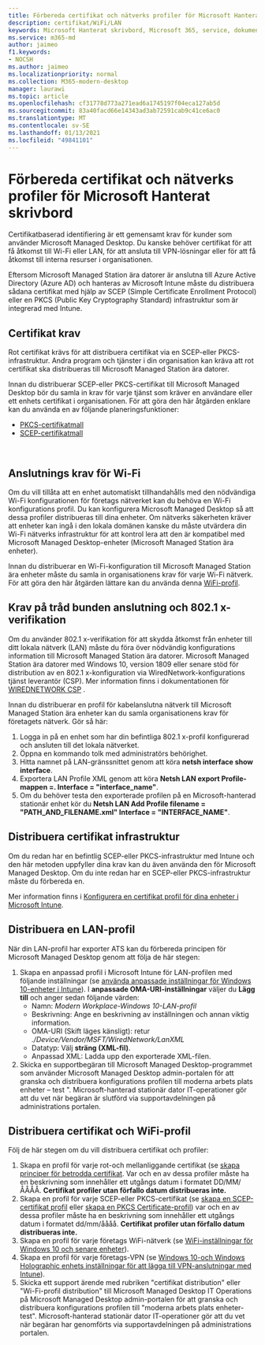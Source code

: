 ```yaml
---
title: Förbereda certifikat och nätverks profiler för Microsoft Hanterat skrivbord
description: certifikat/WiFi/LAN
keywords: Microsoft Hanterat skrivbord, Microsoft 365, service, dokumentation
ms.service: m365-md
author: jaimeo
f1.keywords:
- NOCSH
ms.author: jaimeo
ms.localizationpriority: normal
ms.collection: M365-modern-desktop
manager: laurawi
ms.topic: article
ms.openlocfilehash: cf31778d773a271ead6a1745197f04eca127ab5d
ms.sourcegitcommit: 83a40facd66e14343ad3ab72591cab9c41ce6ac0
ms.translationtype: MT
ms.contentlocale: sv-SE
ms.lasthandoff: 01/13/2021
ms.locfileid: "49841101"
---
```

# <a name="prepare-certificates-and-network-profiles-for-microsoft-managed-desktop"></a>Förbereda certifikat och nätverks profiler för Microsoft Hanterat skrivbord  
 
Certifikatbaserad identifiering är ett gemensamt krav för kunder som använder Microsoft Managed Desktop. Du kanske behöver certifikat för att få åtkomst till Wi-Fi eller LAN, för att ansluta till VPN-lösningar eller för att få åtkomst till interna resurser i organisationen.   
 
Eftersom Microsoft Managed Station ära datorer är anslutna till Azure Active Directory (Azure AD) och hanteras av Microsoft Intune måste du distribuera sådana certifikat med hjälp av SCEP (Simple Certificate Enrollment Protocol) eller en PKCS (Public Key Cryptography Standard) infrastruktur som är integrerad med Intune.    
 
## <a name="certificate-requirements"></a>Certifikat krav 
 
Rot certifikat krävs för att distribuera certifikat via en SCEP-eller PKCS-infrastruktur. Andra program och tjänster i din organisation kan kräva att rot certifikat ska distribueras till Microsoft Managed Station ära datorer.    
 
Innan du distribuerar SCEP-eller PKCS-certifikat till Microsoft Managed Desktop bör du samla in krav för varje tjänst som kräver en användare eller ett enhets certifikat i organisationen. För att göra den här åtgärden enklare kan du använda en av följande planeringsfunktioner:  
 
- [PKCS-certifikatmall](https://github.com/MicrosoftDocs/microsoft-365-docs/raw/public/microsoft-365/managed-desktop/get-ready/downloads/PKCS-certificate-template.xlsx) 
- [SCEP-certifikatmall](https://github.com/MicrosoftDocs/microsoft-365-docs/raw/public/microsoft-365/managed-desktop/get-ready/downloads/SCEP-certificate-template.xlsx)

  
## <a name="wi-fi-connectivity-requirements"></a>Anslutnings krav för Wi-Fi

Om du vill tillåta att en enhet automatiskt tillhandahålls med den nödvändiga Wi-Fi konfigurationen för företags nätverket kan du behöva en Wi-Fi konfigurations profil. Du kan konfigurera Microsoft Managed Desktop så att dessa profiler distribueras till dina enheter. Om nätverks säkerheten kräver att enheter kan ingå i den lokala domänen kanske du måste utvärdera din Wi-Fi nätverks infrastruktur för att kontrol lera att den är kompatibel med Microsoft Managed Desktop-enheter (Microsoft Managed Station ära enheter). 
 
Innan du distribuerar en Wi-Fi-konfiguration till Microsoft Managed Station ära enheter måste du samla in organisationens krav för varje Wi-Fi nätverk. För att göra den här åtgärden lättare kan du använda denna [WiFi-profil](https://github.com/MicrosoftDocs/microsoft-365-docs/raw/public/microsoft-365/managed-desktop/get-ready/downloads/WiFi-profile-template.xlsx).
 
 
## <a name="wired-connectivity-requirements-and-8021x-authentication"></a>Krav på tråd bunden anslutning och 802.1 x-verifikation 
 
Om du använder 802.1 x-verifikation för att skydda åtkomst från enheter till ditt lokala nätverk (LAN) måste du föra över nödvändig konfigurations information till Microsoft Managed Station ära datorer. Microsoft Managed Station ära datorer med Windows 10, version 1809 eller senare stöd för distribution av en 802.1 x-konfiguration via WiredNetwork-konfigurations tjänst leverantör (CSP). Mer information finns i dokumentationen för [WIREDNETWORK CSP](https://docs.microsoft.com/windows/client-management/mdm/wirednetwork-csp) . 
 
Innan du distribuerar en profil för kabelanslutna nätverk till Microsoft Managed Station ära enheter kan du samla organisationens krav för företagets nätverk. Gör så här: 
 
 
1. Logga in på en enhet som har din befintliga 802.1 x-profil konfigurerad och ansluten till det lokala nätverket.  
2. Öppna en kommando tolk med administratörs behörighet. 
3. Hitta namnet på LAN-gränssnittet genom att köra **netsh interface show interface**. 
4. Exportera LAN Profile XML genom att köra **Netsh LAN export Profile-mappen =.  Interface = "interface_name"**. 
5. Om du behöver testa den exporterade profilen på en Microsoft-hanterad stationär enhet kör du **Netsh LAN Add Profile filename = "PATH_AND_FILENAME.xml" Interface = "INTERFACE_NAME"**. 
 
 
## <a name="deploy-certificate-infrastructure"></a>Distribuera certifikat infrastruktur  
 
Om du redan har en befintlig SCEP-eller PKCS-infrastruktur med Intune och den här metoden uppfyller dina krav kan du även använda den för Microsoft Managed Desktop. Om du inte redan har en SCEP-eller PKCS-infrastruktur måste du förbereda en.  
 
Mer information finns i [Konfigurera en certifikat profil för dina enheter i Microsoft Intune](https://docs.microsoft.com/intune/certificates-configure). 
 
 
 
## <a name="deploy-a-lan-profile"></a>Distribuera en LAN-profil 
 
När din LAN-profil har exporter ATS kan du förbereda principen för Microsoft Managed Desktop genom att följa de här stegen:   
 
1. Skapa en anpassad profil i Microsoft Intune för LAN-profilen med följande inställningar (se [använda anpassade inställningar för Windows 10-enheter i Intune](https://docs.microsoft.com/intune/custom-settings-windows-10)). I **anpassade OMA-URI-inställningar** väljer du **Lägg till** och anger sedan följande värden: 
    - Namn: *Modern Workplace-Windows 10-LAN-profil* 
    - Beskrivning: Ange en beskrivning av inställningen och annan viktig information. 
    - OMA-URI (Skift läges känsligt): retur *./Device/Vendor/MSFT/WiredNetwork/LanXML*
    - Datatyp: Välj **sträng (XML-fil)**. 
    - Anpassad XML: Ladda upp den exporterade XML-filen.
2. Skicka en supportbegäran till Microsoft Managed Desktop-programmet som använder Microsoft Managed Desktop admin-portalen för att granska och distribuera konfigurations profilen till moderna arbets plats enheter – test ". Microsoft-hanterad stationär dator IT-operationer gör att du vet när begäran är slutförd via supportavdelningen på administrations portalen.
 
## <a name="deploy-certificates-and-wi-fivpn-profile"></a>Distribuera certifikat och WiFi-profil 
 
 
Följ de här stegen om du vill distribuera certifikat och profiler:

1. Skapa en profil för varje rot-och mellanliggande certifikat (se [skapa principer för betrodda certifikat](https://docs.microsoft.com/intune/protect/certificates-configure#step-3-create-trusted-certificate-profiles). Var och en av dessa profiler måste ha en beskrivning som innehåller ett utgångs datum i formatet DD/MM/ÅÅÅÅ. **Certifikat profiler utan förfallo datum distribueras inte.**
2. Skapa en profil för varje SCEP-eller PKCS-certifikat (se [skapa en SCEP-certifikat profil](https://docs.microsoft.com/intune/protect/certificates-scep-configure#create-a-scep-certificate-profile) eller [skapa en PKCS Certificate-profil](https://docs.microsoft.com/intune/protect/certficates-pfx-configure#create-a-pkcs-certificate-profile)) var och en av dessa profiler måste ha en beskrivning som innehåller ett utgångs datum i formatet dd/mm/åååå. **Certifikat profiler utan förfallo datum distribueras inte.**
3. Skapa en profil för varje företags WiFi-nätverk (se [WiFi-inställningar för Windows 10 och senare enheter](https://docs.microsoft.com/intune/wi-fi-settings-windows)).
4. Skapa en profil för varje företags-VPN (se [Windows 10-och Windows Holographic enhets inställningar för att lägga till VPN-anslutningar med Intune](https://docs.microsoft.com/intune/vpn-settings-windows-10)).
5. Skicka ett support ärende med rubriken "certifikat distribution" eller "Wi-Fi-profil distribution" till Microsoft Managed Desktop IT Operations på Microsoft Managed Desktop admin-portalen för att granska och distribuera konfigurations profilen till "moderna arbets plats enheter-test". Microsoft-hanterad stationär dator IT-operationer gör att du vet när begäran har genomförts via supportavdelningen på administrations portalen. 
 
 
